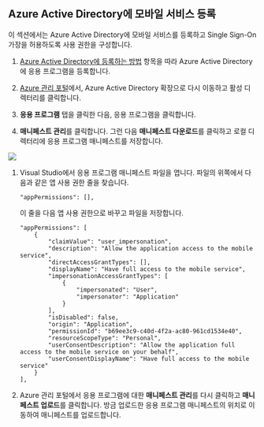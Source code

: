 ## <a name="register-mobile-service-aad"></a>Azure Active Directory에 모바일 서비스 등록

이 섹션에서는 Azure Active Directory에 모바일 서비스를 등록하고 Single Sign-On 가장을 허용하도록 사용 권한을 구성합니다.

1.  [Azure Active Directory에 등록하는 방법][Azure Active Directory에 등록하는 방법] 항목을 따라 Azure Active Directory에 응용 프로그램을 등록합니다.

2.  [Azure 관리 포털][Azure 관리 포털]에서, Azure Active Directory 확장으로 다시 이동하고 활성 디렉터리를 클릭합니다.

3.  **응용 프로그램** 탭을 클릭한 다음, 응용 프로그램을 클릭합니다.

4.  **매니페스트 관리**를 클릭합니다. 그런 다음 **매니페스트 다운로드**를 클릭하고 로컬 디렉터리에 응용 프로그램 매니페스트를 저장합니다.

![][0]

1.  Visual Studio에서 응용 프로그램 매니페스트 파일을 엽니다. 파일의 위쪽에서 다음과 같은 앱 사용 권한 줄을 찾습니다.

        "appPermissions": [],

    이 줄을 다음 앱 사용 권한으로 바꾸고 파일을 저장합니다.

        "appPermissions": [
            {
                "claimValue": "user_impersonation",
                "description": "Allow the application access to the mobile service",
                "directAccessGrantTypes": [],
                "displayName": "Have full access to the mobile service",
                "impersonationAccessGrantTypes": [
                    {
                        "impersonated": "User",
                        "impersonator": "Application"
                    }
                ],
                "isDisabled": false,
                "origin": "Application",
                "permissionId": "b69ee3c9-c40d-4f2a-ac80-961cd1534e40",
                "resourceScopeType": "Personal",
                "userConsentDescription": "Allow the application full access to the mobile service on your behalf",
                "userConsentDisplayName": "Have full access to the mobile service"
            }
        ],

2.  Azure 관리 포털에서 응용 프로그램에 대한 **매니페스트 관리**를 다시 클릭하고 **매니페스트 업로드**를 클릭합니다. 방금 업로드한 응용 프로그램 매니페스트의 위치로 이동하여 매니페스트를 업로드합니다.



  [Azure Active Directory에 등록하는 방법]: /ko-kr/documentation/articles/mobile-services-how-to-register-active-directory-authentication/
  [Azure 관리 포털]: https://manage.windowsazure.com/
  [0]: ./media/mobile-services-dotnet-adal-register-service/mobile-services-aad-app-manage-manifest.png

